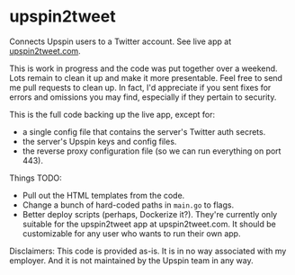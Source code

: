 # upspin2tweet

Connects Upspin users to a Twitter account. See live app at
[upspin2tweet.com](https://upspin2tweet.com).

This is work in progress and the code was put together over a weekend. Lots
remain to clean it up and make it more presentable. Feel free to send me pull
requests to clean up. In fact, I'd appreciate if you sent fixes for errors and
omissions you may find, especially if they pertain to security.

This is the full code backing up the live app, except for:
- a single config file that contains the server's Twitter auth secrets.
- the server's Upspin keys and config files.
- the reverse proxy configuration file (so we can run everything on port 443).


Things TODO:
- Pull out the HTML templates from the code.
- Change a bunch of hard-coded paths in `main.go` to flags.
- Better deploy scripts (perhaps, Dockerize it?). They're currently only 
  suitable for the upspin2tweet app at upspin2tweet.com. It should be 
  customizable for any user who wants to run their own app.


Disclaimers: This code is provided as-is. It is in no way associated with my 
employer. And it is not maintained by the Upspin team in any way.
